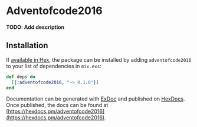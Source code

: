 # Adventofcode2016

**TODO: Add description**

## Installation

If [available in Hex](https://hex.pm/docs/publish), the package can be installed
by adding `adventofcode2016` to your list of dependencies in `mix.exs`:

```elixir
def deps do
  [{:adventofcode2016, "~> 0.1.0"}]
end
```

Documentation can be generated with [ExDoc](https://github.com/elixir-lang/ex_doc)
and published on [HexDocs](https://hexdocs.pm). Once published, the docs can
be found at [https://hexdocs.pm/adventofcode2016](https://hexdocs.pm/adventofcode2016).

